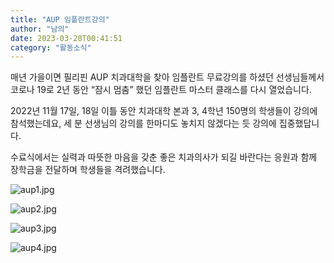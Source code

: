 ```yaml
---
title: "AUP 임플란트강의"
author: "남의"
date: 2023-03-20T00:41:51
category: "활동소식"
---
```


매년 가을이면 필리핀 AUP 치과대학을 찾아 임플란트 무료강의를 하셨던 선생님들께서 코로나 19로 2년 동안 “잠시 멈춤” 했던 임플란트 마스터 클래스를 다시 열었습니다.

2022년 11월 17일, 18일 이틀 동안 치과대학 본과 3, 4학년 150명의 학생들이 강의에 참석했는데요, 세 분 선생님의 강의를 한마디도 놓치지 않겠다는 듯 강의에 집중했답니다.

수료식에서는 실력과 따뜻한 마음을 갖춘 좋은 치과의사가 되길 바란다는 응원과 함께 장학금을 전달하며 학생들을 격려했습니다.

![aup1.jpg](/files/attach/images/2318/923/034/c9ead56293e3ccf2f8850a7333a5ec0e.jpg)

![aup2.jpg](/files/attach/images/2318/923/034/b6b945d54134399560c5fcccbe97ccaa.jpg)

![aup3.jpg](/files/attach/images/2318/923/034/0a4fd408b70329fcd0cb1b2f2fad8213.jpg)

![aup4.jpg](/files/attach/images/2318/923/034/e0f1f21e2bb67674a0476982a27a8c63.jpg)
